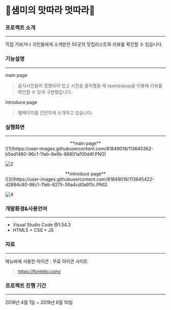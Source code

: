 # 🥨샘미의 맛따라 멋따라🥨

### 프로젝트 소개
-----------
직접 가보거나 지인들에게 소개받은 50곳의 맛집리스트와 리뷰를 확인할 수 있습니다.


### 기능설명
-----------
main page
> 음식사진들이 정렬되어 있고 사진을 클릭했을 때 layerpopup을 이용해 리뷰를 확인할 수 있게 구현했습니다.

introduce page
> 웹페이지를 간단하게 소개하고 있습니다.


### 실행화면
-----------
<center>**main page**</center>
![1](https://user-images.githubusercontent.com/81849019/113645362-b5ed1480-96c1-11eb-8e6b-66601af00d4f.PNG)

![2](https://user-images.githubusercontent.com/81849019/113645391-c604f400-96c1-11eb-8ffb-84e1b460b72d.PNG)

<center>**introduce page**</center>
![3](https://user-images.githubusercontent.com/81849019/113645422-d2894c80-96c1-11eb-8275-36a4cd0a911c.PNG)

![4](https://user-images.githubusercontent.com/81849019/113645443-dd43e180-96c1-11eb-892d-d4a3737eee95.PNG)


### 개발환경&사용언어
-----------
* Visual Studio Code @1.54.3
* HTML5 + CSS + JS


### 자료
-----------
메뉴바에 사용한 아이콘 : 무료 아이콘 사이트
> https://fontello.com/


### 프로젝트 진행 기간
-----------
2019년 4월 1일 ~ 2019년 6월 10일
